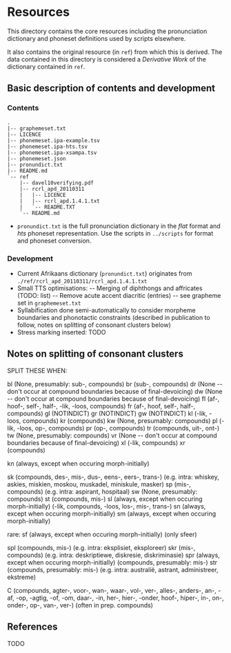 Resources
=========

This directory contains the core resources including the pronunciation dictionary and phoneset definitions used by scripts elsewhere.

It also contains the original resource (in `ref`) from which this is derived. The data contained in this directory is considered a *Derivative Work* of the dictionary contained in `ref`.


Basic description of contents and development
---------------------------------------------

### Contents

```
.
|-- graphemeset.txt
|-- LICENCE
|-- phonemeset.ipa-example.tsv
|-- phonemeset.ipa-hts.tsv
|-- phonemeset.ipa-xsampa.tsv
|-- phonemeset.json
|-- pronundict.txt
|-- README.md
`-- ref
    |-- davel10verifying.pdf
    |-- rcrl_apd_20110311
    |   |-- LICENCE
    |   |-- rcrl_apd.1.4.1.txt
    |   `-- README.TXT
    `-- README.md
```

- `pronundict.txt` is the full pronunciation dictionary in the *flat* format and *hts* phoneset representation. Use the scripts in `../scripts` for format and phoneset conversion.


### Development

- Current Afrikaans dictionary (`pronundict.txt`) originates from `./ref/rcrl_apd_20110311/rcrl_apd.1.4.1.txt`
- Small TTS optimisations:
   -- Merging of diphthongs and affricates (TODO: list)
   -- Remove acute accent diacritic (entries) -- see grapheme set in `graphemeset.txt`
- Syllabification done semi-automatically to consider morpheme boundaries and phonotactic constraints (described in publication to follow, notes on splitting of consonant clusters below)
- Stress marking inserted: TODO


## Notes on splitting of consonant clusters

SPLIT THESE WHEN:

bl	(None, presumably: sub-, compounds)
br	(sub-, compounds)
dr	(None -- don't occur at compound boundaries because of final-devoicing)
dw	(None -- don't occur at compound boundaries because of final-devoicing)
fl	(af-, hoof-, self-, half-, -lik, -loos, compounds)
fr	(af-, hoof, self-, half-, compounds)
gl	(NOTINDICT)
gr	(NOTINDICT)
gw	(NOTINDICT)
kl	(-lik, -loos, compounds)
kr	(compounds)
kw	(None, presumably: compounds)
pl	(-lik, -loos, op-, compounds)
pr	(op-, compounds)
tr	(compounds, uit-, ont-)
tw	(None, presumably: compounds)
vr	(None -- don't occur at compound boundaries because of final-devoicing)
xl	(-lik, compounds)
xr	(compounds)

kn	(always, except when occuring morph-initially)

sk	(compounds, des-, mis-, dus-, eens-, eers-, trans-) (e.g. intra: whiskey, askies, miskien, moskou, muskadel, miniskule, masker)
sp	(mis-, compounds) (e.g. intra: aspirant, hospitaal)
sw	(None, presumably: compounds)
st	(compounds, mis-)
sl	(always, except when occuring morph-initially) (-lik, compounds, -loos, los-, mis-, trans-)
sn	(always, except when occuring morph-initially)
sm	(always, except when occuring morph-initially)

rare:
sf	(always, except when occuring morph-initially) (only sfeer)

spl	(compounds, mis-) (e.g. intra: eksplisiet, eksploreer)
skr	(mis-, compounds) (e.g. intra: deskriptiewe, diskresie, diskriminasie)
spr	(always, except when occuring morph-initially) (compounds, presumably: mis-)
str	(compounds, presumably: mis-) (e.g. intra: australië, astrant, administreer, ekstreme)

C	(compounds, agter-, voor-, wan-, waar-, vol-, ver-, alles-, anders-, an-, -af, -op, -agtig, -of, -om, daar-, -in, her-, hier-, -onder, hoof-, hiper-, in-, on-, onder-, op-, van-, ver-) (often in prep. compounds)

References
----------

TODO

